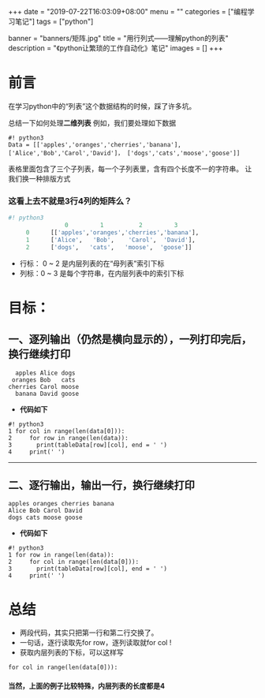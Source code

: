 +++
date = "2019-07-22T16:03:09+08:00"
menu = ""
categories = ["编程学习笔记"]
tags = ["python"]

banner = "banners/矩阵.jpg"
title = "用行列式——理解python的列表"
description = "《python让繁琐的工作自动化》笔记"
images = []
+++

# 前言
在学习python中的“列表”这个数据结构的时候，踩了许多坑。

总结一下如何处理**二维列表**
例如，我们要处理如下数据

``` python3
#! python3
Data = [['apples','oranges','cherries','banana'], ['Alice','Bob','Carol','David']， ['dogs','cats','moose','goose']]
```
表格里面包含了三个子列表，每一个子列表里，含有四个长度不一的字符串。
让我们换一种排版方式
### 这看上去不就是3行4列的矩阵么？
```python
#! python3
                0         1          2         3
     0      [['apples','oranges','cherries','banana'],
     1      ['Alice',   'Bob',    'Carol',  'David'],
     2      ['dogs',   'cats',   'moose',  'goose']]
```
- 行标： 0 ~ 2 是内层列表的在“母列表”索引下标
- 列标：0 ~ 3 是每个字符串，在内层列表中的索引下标


# 目标：
## 一、逐列输出（仍然是横向显示的），一列打印完后，换行继续打印

```
  apples Alice dogs
 oranges Bob   cats
cherries Carol moose
  banana David goose
```
- **代码如下**
```
#! python3
1 for col in range(len(data[0])): 
2	  for row in range(len(data)):
3		print(tableData[row][col], end = ' ')
4	  print(' ')
```
---
## 二、逐行输出，输出一行，换行继续打印

```
apples oranges cherries banana
Alice Bob Carol David
dogs cats moose goose
```

- **代码如下**

```
#! python3
1 for row in range(len(data)): 
2	  for col in range(len(data[0])):
3		print(tableData[row][col], end = ' ')
4	  print(' ')
```

# 总结
- 两段代码，其实只把第一行和第二行交换了。
- 一句话，逐行读取先for row，逐列读取就for col !
- 获取内层列表的下标，可以这样写
```
for col in range(len(data[0])):
```
#### 当然，上面的例子比较特殊，内层列表的长度都是4